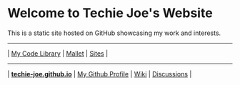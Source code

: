 <h1 id="_hero-title">Welcome to Techie Joe's Website</h1>

This is a static site hosted on GitHub showcasing my work and interests.

---

| [My Code Library](//techie-joe.github.io/library/) | [Mallet](//techie-joe.github.io/mallet/) | [Sites](//techie-joe.github.io/sites/) |

---

| **[techie-joe.github.io](//techie-joe.github.io)** | [My Github Profile](//github.com/techie-joe) | [Wiki](//github.com/techie-joe/techie-joe/wiki) | [Discussions](//github.com/techie-joe/techie-joe/discussions) |
